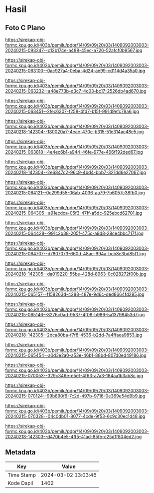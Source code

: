 # Hasil

## Foto C Plano

https://sirekap-obj-formc.kpu.go.id/403b/pemilu/pdpr/14/09/09/20/03/1409092003003-20240215-093247--c12b174e-a488-45ec-a726-52afcf0b9567.jpg

https://sirekap-obj-formc.kpu.go.id/403b/pemilu/pdpr/14/09/09/20/03/1409092003003-20240215-063100--0ac927a4-0eba-4d24-ae99-cd114d4a35a0.jpg

https://sirekap-obj-formc.kpu.go.id/403b/pemilu/pdpr/14/09/09/20/03/1409092003003-20240215-063232--a48e773b-d3c7-4c03-bc17-2526db4ad670.jpg

https://sirekap-obj-formc.kpu.go.id/403b/pemilu/pdpr/14/09/09/20/03/1409092003003-20240215-063451--2fec6307-f258-4fd7-b15f-991d9efc79a6.jpg

https://sirekap-obj-formc.kpu.go.id/403b/pemilu/pdpr/14/09/09/20/03/1409092003003-20240218-142304--180020a7-4eae-470e-b315-51e314ac48e5.jpg

https://sirekap-obj-formc.kpu.go.id/403b/pemilu/pdpr/14/09/09/20/03/1409092003003-20240215-063818--4e4ec6b1-a944-46fe-977e-466f192ded67.jpg

https://sirekap-obj-formc.kpu.go.id/403b/pemilu/pdpr/14/09/09/20/03/1409092003003-20240218-142304--2e6847c2-96c9-4bd4-bbb7-321dd6e27067.jpg

https://sirekap-obj-formc.kpu.go.id/403b/pemilu/pdpr/14/09/09/20/03/1409092003003-20240215-064121--0c299d55-06ab-4036-aa79-7b6057c38fb0.jpg

https://sirekap-obj-formc.kpu.go.id/403b/pemilu/pdpr/14/09/09/20/03/1409092003003-20240215-064305--a91ecdca-05f3-47ff-a5dc-925ebcd62701.jpg

https://sirekap-obj-formc.kpu.go.id/403b/pemilu/pdpr/14/09/09/20/03/1409092003003-20240215-064428--991c2b38-205f-475c-a9d8-28ce4bbc717f.jpg

https://sirekap-obj-formc.kpu.go.id/403b/pemilu/pdpr/14/09/09/20/03/1409092003003-20240215-064707--d7807073-660d-48ae-994a-bcb8e3bd85f1.jpg

https://sirekap-obj-formc.kpu.go.id/403b/pemilu/pdpr/14/09/09/20/03/1409092003003-20240218-142305--da019220-55be-428d-8963-0c028272f00b.jpg

https://sirekap-obj-formc.kpu.go.id/403b/pemilu/pdpr/14/09/09/20/03/1409092003003-20240215-065157--f158263d-4288-487e-9d6c-ded8664fd295.jpg

https://sirekap-obj-formc.kpu.go.id/403b/pemilu/pdpr/14/09/09/20/03/1409092003003-20240215-065146--8276c0ad-9537-4f08-b986-5a13798453d7.jpg

https://sirekap-obj-formc.kpu.go.id/403b/pemilu/pdpr/14/09/09/20/03/1409092003003-20240218-142305--2dca80ba-f7f8-4536-b2dd-7a4ffaea9853.jpg

https://sirekap-obj-formc.kpu.go.id/403b/pemilu/pdpr/14/09/09/20/03/1409092003003-20240215-065454--a0d3e2a0-a53e-46b1-88bd-807d0ed49186.jpg

https://sirekap-obj-formc.kpu.go.id/403b/pemilu/pdpr/14/09/09/20/03/1409092003003-20240215-070053--329c346e-e5e1-4f63-a7a3-184aa1b3ab8c.jpg

https://sirekap-obj-formc.kpu.go.id/403b/pemilu/pdpr/14/09/09/20/03/1409092003003-20240215-070124--99b890f6-7c2d-497b-9716-0e369e54d9b9.jpg

https://sirekap-obj-formc.kpu.go.id/403b/pemilu/pdpr/14/09/09/20/03/1409092003003-20240215-070328--04c0db01-8077-4cde-9f53-6c9c30ec1d48.jpg

https://sirekap-obj-formc.kpu.go.id/403b/pemilu/pdpr/14/09/09/20/03/1409092003003-20240218-142303--d470b4e5-4ff5-41ad-85fe-c25d1f804ed2.jpg


## Metadata

| Key        | Value               |
| ---------- | ------------------- |
| Time Stamp | 2024-03-02 13:03:46 |
| Kode Dapil | 1402                |



